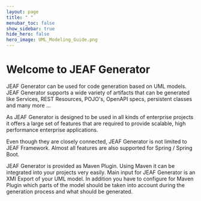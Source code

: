 ```yaml
---
layout: page
title: " "
menubar_toc: false
show_sidebar: true
hide_hero: false
hero_image: UML_Modeling_Guide.png
---
```

# Welcome to JEAF Generator

JEAF Generator can be used for code generation based on UML models. JEAF
Generator supports a wide variety of artifacts that can be generated
like Services, REST Resources, POJO\'s, OpenAPI specs, persistent
classes and many more \...

As JEAF Generator is designed to be used in all kinds of enterprise
projects it offers a large set of features that are required to provide
scalable, high performance enterprise applications.

Even though they are closely connected, JEAF Generator is not limited to
JEAF Framework. Almost all features are also supported for Spring /
Spring Boot.

JEAF Generator is provided as Maven Plugin. Using Maven it can be
integrated into your projects very easily. Main input for JEAF Generator
is an XMI Export of your UML model. In addition you have to configure
for Maven Plugin which parts of the model should be taken into account
during the generation process and what should be generated.
